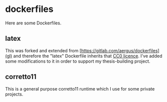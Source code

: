 # dockerfiles

Here are some Dockerfiles.

## latex

This was forked and extended from [https://gitlab.com/aergus/dockerfiles](gl) and therefore the "latex" Dockerfile
inherits that [CC0 licence](./LICENSE.txt). I've added some modifications to it in order to support my thesis-building
project.

[gl]: https://gitlab.com/aergus/dockerfiles


## corretto11

This is a general purpose corretto11 runtime which I use for some private projects.
